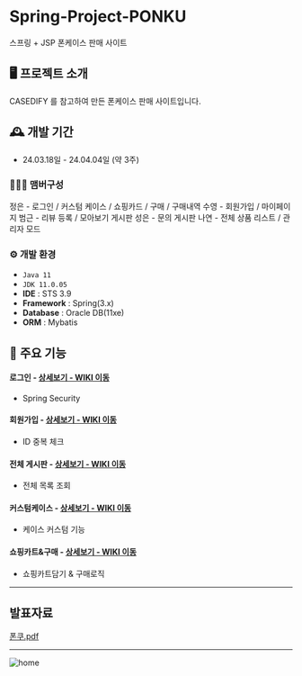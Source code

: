 # Spring-Project-PONKU
스프링 + JSP 폰케이스 판매 사이트

## 🖥️ 프로젝트 소개
CASEDIFY 를 참고하여 만든 폰케이스 판매 사이트입니다.
<br>

## 🕰️ 개발 기간
* 24.03.18일 - 24.04.04일 (약 3주)

### 🧑‍🤝‍🧑 맴버구성
정은 - 로그인 / 커스텀 케이스 / 쇼핑카드 / 구매 / 구매내역
수영 - 회원가입 / 마이페이지
범근 - 리뷰 등록 / 모아보기 게시판
성은 - 문의 게시판
나연 - 전체 상품 리스트 / 관리자 모드

### ⚙️ 개발 환경
- `Java 11`
- `JDK 11.0.05`
- **IDE** : STS 3.9
- **Framework** : Spring(3.x)
- **Database** : Oracle DB(11xe)
- **ORM** : Mybatis

## 📌 주요 기능

#### 로그인 - <a href="https://github.com/kimjeong-eun/shopProject/wiki/%EB%A1%9C%EA%B7%B8%EC%9D%B8" >상세보기 - WIKI 이동</a>
- Spring Security

#### 회원가입 - <a href="https://github.com/kimjeong-eun/shopProject/wiki/%ED%9A%8C%EC%9B%90%EA%B0%80%EC%9E%85" >상세보기 - WIKI 이동</a>
- ID 중복 체크

#### 전체 게시판 - <a href="https://github.com/kimjeong-eun/shopProject/wiki/List"> 상세보기 - WIKI 이동</a>
- 전체 목록 조회

#### 커스텀케이스 - <a href="https://github.com/kimjeong-eun/shopProject/wiki/%EC%BB%A4%EC%8A%A4%ED%85%80%EC%BC%80%EC%9D%B4%EC%8A%A4"> 상세보기 - WIKI 이동</a>
- 케이스 커스텀 기능

#### 쇼핑카트&구매 - <a href="https://github.com/kimjeong-eun/shopProject/wiki/%EA%B5%AC%EB%A7%A4-&%EC%87%BC%ED%95%91%EC%B9%B4%ED%8A%B8"> 상세보기 - WIKI 이동</a>
- 쇼핑카트담기 & 구매로직


***
## 발표자료 
 [폰쿠.pdf](https://github.com/kimjeong-eun/shopProject/files/14945720/default.pdf)

***
![home](https://github.com/kimjeong-eun/shopProject/assets/102582351/cb956a0f-60c1-4c3a-b91b-5bf3624e1376)


